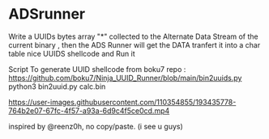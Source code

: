# ADSrunner
Write a UUIDs bytes array "*" collected to the Alternate Data Stream of the current binary , then the  ADS Runner will get the DATA tranfert it into a char table nice UUIDS shellcode and Run it  


Script To generate UUID shellcode from boku7 repo : https://github.com/boku7/Ninja_UUID_Runner/blob/main/bin2uuids.py      
python3 bin2uuid.py calc.bin  

https://user-images.githubusercontent.com/110354855/193435778-764b2e07-67fc-4f57-a93a-6d9c4f5ce0cd.mp4

inspired by @reenz0h, no copy/paste. (i see u guys)  
